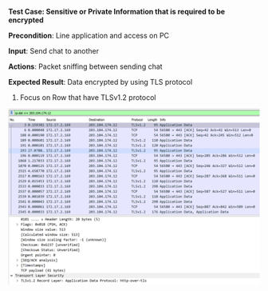 **Test Case: Sensitive or Private Information that is required to be encrypted**

**Precondition**: Line application and access on PC 

**Input**: Send chat to another

**Actions**: Packet sniffing between sending chat

**Expected Result**: Data encrypted by using TLS protocol
1. Focus on Row that have TLSv1.2 protocol


![GitHub Logo](pic/encrypt.PNG)
